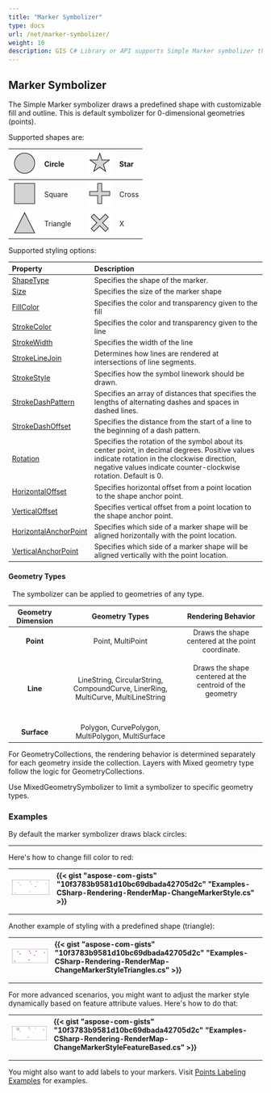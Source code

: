 ```yaml
---
title: "Marker Symbolizer"
type: docs
url: /net/marker-symbolizer/
weight: 10
description: GIS C# Library or API supports Simple Marker symbolizer that draws a predefined shape with customizable fill and outline on geometries of any type like Point, Line, Surface.
---
```


## **Marker Symbolizer**
The Simple Marker symbolizer draws a predefined shape with customizable fill and outline. This is default symbolizer for 0-dimensional geometries (points). 

Supported shapes are:

|![todo:image_alt_text](marker-symbolizer_1.png)|Circle| |![todo:image_alt_text](marker-symbolizer_2.png)|Star|
| :- | :- | :- | :- | :- |
|![todo:image_alt_text](marker-symbolizer_3.png)|Square| |![todo:image_alt_text](marker-symbolizer_4.png)|Cross|
|![todo:image_alt_text](marker-symbolizer_5.png)|Triangle| |![todo:image_alt_text](marker-symbolizer_6.png)|X|


Supported styling options:

|**Property**|**Description**|
| :- | :- |
|[ShapeType](https://apireference.aspose.com/gis/net/aspose.gis.rendering.symbolizers/simplemarker/properties/shapetype)|Specifies the shape of the marker.|
|[Size](https://apireference.aspose.com/gis/net/aspose.gis.rendering.symbolizers/simplemarker/properties/size)|Specifies the size of the marker shape|
|[FillColor](https://apireference.aspose.com/gis/net/aspose.gis.rendering.symbolizers/simplemarker/properties/fillcolor)|Specifies the color and transparency given to the fill|
|[StrokeColor](https://apireference.aspose.com/gis/net/aspose.gis.rendering.symbolizers/simplemarker/properties/strokecolor)|Specifies the color and transparency given to the line|
|[StrokeWidth](https://apireference.aspose.com/gis/net/aspose.gis.rendering.symbolizers/simplemarker/properties/strokewidth)|Specifies the width of the line|
|[StrokeLineJoin](https://apireference.aspose.com/gis/net/aspose.gis.rendering.symbolizers/simplemarker/properties/strokelinejoin)|Determines how lines are rendered at intersections of line segments.|
|[StrokeStyle](https://apireference.aspose.com/gis/net/aspose.gis.rendering.symbolizers/simplemarker/properties/strokestyle)|Specifies how the symbol linework should be drawn.|
|[StrokeDashPattern](https://apireference.aspose.com/gis/net/aspose.gis.rendering.symbolizers/simplemarker/properties/strokedashpattern)|Specifies an array of distances that specifies the lengths of alternating dashes and spaces in dashed lines.|
|[StrokeDashOffset](https://apireference.aspose.com/gis/net/aspose.gis.rendering.symbolizers/simplemarker/properties/strokedashoffset)|Specifies the distance from the start of a line to the beginning of a dash pattern.|
|[Rotation](https://apireference.aspose.com/gis/net/aspose.gis.rendering.symbolizers/simplemarker/properties/rotation)|Specifies the rotation of the symbol about its center point, in decimal degrees. Positive values indicate rotation in the clockwise direction, negative values indicate counter-clockwise rotation. Default is 0.|
|[HorizontalOffset](https://apireference.aspose.com/gis/net/aspose.gis.rendering.symbolizers/simplemarker/properties/horizontaloffset)|Specifies horizontal offset from a point location  to the shape anchor point.|
|[VerticalOffset](https://apireference.aspose.com/gis/net/aspose.gis.rendering.symbolizers/simplemarker/properties/verticaloffset)|Specifies vertical offset from a point location to the shape anchor point.|
|[HorizontalAnchorPoint](https://apireference.aspose.com/gis/net/aspose.gis.rendering.symbolizers/simplemarker/properties/horizontalanchorpoint)|Specifies which side of a marker shape will be aligned horizontally with the point location.|
|[VerticalAnchorPoint](https://apireference.aspose.com/gis/net/aspose.gis.rendering.symbolizers/simplemarker/properties/verticalanchorpoint)|Specifies which side of a marker shape will be aligned vertically with the point location.|
#### **Geometry Types**
` `The symbolizer can be applied to geometries of any type.

|**Geometry Dimension**|**Geometry Types**|**Rendering Behavior**|
| :-: | :-: | :-: |
|**Point**|Point, MultiPoint|Draws the shape centered at the point coordinate.|
|**Line**|LineString, CircularString, CompoundCurve, LinerRing, MultiCurve, MultiLineString|<p>Draws the shape centered at the centroid of the geometry</p><p> </p>|
|**Surface**|Polygon, CurvePolygon, MultiPolygon, MultiSurface||


For GeometryCollections, the rendering behavior is determined separately for each geometry inside the collection. Layers with Mixed geometry type follow the logic for GeometryCollections.

Use MixedGeometrySymbolizer to limit a symbolizer to specific geometry types.

### **Examples**
By default the marker symbolizer draws black circles:



-----
Here's how to change fill color to red:



|![todo:image_alt_text](marker-symbolizer_7.png)|{{< gist "aspose-com-gists" "10f3783b9581d10bc69dbada42705d2c" "Examples-CSharp-Rendering-RenderMap-ChangeMarkerStyle.cs" >}}|
| :- | :- |


-----


Another example of styling with a predefined shape (triangle):



|![todo:image_alt_text](marker-symbolizer_8.png)|{{< gist "aspose-com-gists" "10f3783b9581d10bc69dbada42705d2c" "Examples-CSharp-Rendering-RenderMap-ChangeMarkerStyleTriangles.cs" >}}|
| :- | :- |


-----
For more advanced scenarios, you might want to adjust the marker style dynamically based on feature attribute values. Here's how to do that:



|![todo:image_alt_text](marker-symbolizer_9.png)|{{< gist "aspose-com-gists" "10f3783b9581d10bc69dbada42705d2c" "Examples-CSharp-Rendering-RenderMap-ChangeMarkerStyleFeatureBased.cs" >}}|
| :- | :- |


-----
You might also want to add labels to your markers. Visit [Points Labeling Examples](/gis/net/simple-labeling/#simplelabeling-pointslabelingexamples) for examples.


